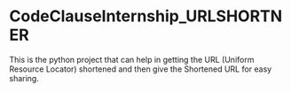 # CodeClauseInternship_URLSHORTNER
This is the python project that can help in getting the URL (Uniform Resource Locator) shortened and then give the Shortened URL for easy sharing.
